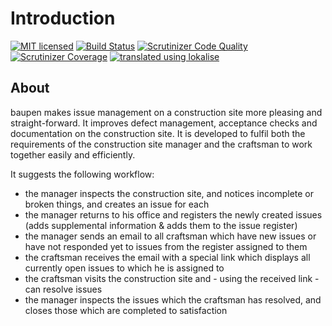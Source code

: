 # Introduction
[![MIT licensed](https://img.shields.io/badge/license-MIT-blue.svg)](./LICENSE) 
[![Build Status](https://app.travis-ci.com/baupen/web.svg?branch=master)](https://app.travis-ci.com/baupen/web)
[![Scrutinizer Code Quality](https://scrutinizer-ci.com/g/baupen/web/badges/quality-score.png?b=master)](https://scrutinizer-ci.com/g/baupen/web/?branch=master)
[![Scrutinizer Coverage](https://scrutinizer-ci.com/g/baupen/web/badges/coverage.png?b=master)](https://scrutinizer-ci.com/g/baupen/web/?branch=master)
[![translated using lokalise](https://img.shields.io/badge/translations-lokalise.co-%23249BEE.svg)](https://lokalise.co) 

## About
baupen makes issue management on a construction site more pleasing and straight-forward.
It improves defect management, acceptance checks and documentation on the construction site.
It is developed to fulfil both the requirements of the construction site manager and the craftsman to work together easily and efficiently.

It suggests the following workflow:
 - the manager inspects the construction site, and notices incomplete or broken things, and creates an issue for each 
 - the manager returns to his office and registers the newly created issues (adds supplemental information & adds them to the issue register)
 - the manager sends an email to all craftsman which have new issues or have not responded yet to issues from the register assigned to them
 - the craftsman receives the email with a special link which displays all currently open issues to which he is assigned to
 - the craftsman visits the construction site and - using the received link - can resolve issues
 - the manager inspects the issues which the craftsman has resolved, and closes those which are completed to satisfaction

